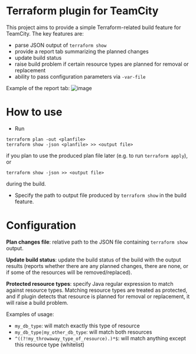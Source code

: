 # Terraform plugin for TeamCity

This project aims to provide a simple Terraform-related build feature for TeamCity. The key features are:
* parse JSON output of `terraform show`
* provide a report tab summarizing the planned changes
* update build status
* raise build problem if certain resource types are planned for removal or replacement
* ability to pass configuration parameters via `-var-file`

Example of the report tab:
![image](https://user-images.githubusercontent.com/63649969/113509602-27608200-955f-11eb-8438-feb62088e10a.png)

# How to use

* Run 

```
terraform plan -out <planfile>
terraform show -json <planfile> >> <output file>
```

if you plan to use the produced plan file later (e.g. to run `terraform apply`), or 

```
terraform show -json >> <output file>
```

during the build.

* Specify the path to output file produced by `terraform show` in the build feature. 

# Configuration

**Plan changes file**: relative path to the JSON file containing `terraform show` output.

**Update build status**: update the build status of the build with the output results (reports whether there are any planned changes, there are none, or if some of the resources will be removed/replaced).

**Protected resource types**: specify Java regular expression to match against resource types. Matching resource types are treated as protected, and if plugin detects that resource is planned for removal or replacement, it will raise a build problem.

Examples of usage:

* `my_db_type`: will match exactly this type of resource
* `my_db_type|my_other_db_type`: will match both resources
* `^((?!my_throwaway_type_of_resource).)*$`: will match anything except this resource type (whitelist)
